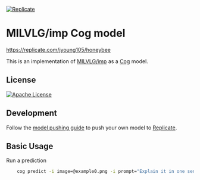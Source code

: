 [![Replicate](https://img.shields.io/badge/Replicate-Demo_&_Cloud_API-blue)](https://replicate.com/)

# MILVLG/imp Cog model

https://replicate.com/jyoung105/honeybee

This is an implementation of [MILVLG/imp](https://github.com/MILVLG/imp) as a [Cog](https://github.com/replicate/cog) model.

## License

[![Apache License](https://img.shields.io/badge/Code_License-Apache_2.0-green.svg)](https://github.com/MILVLG/imp/blob/main/LICENSE)

## Development

Follow the [model pushing guide](https://replicate.com/docs/guides/push-a-model) to push your own model to [Replicate](https://replicate.com).

## Basic Usage

Run a prediction

```bash
    cog predict -i image=@example0.png -i prompt="Explain it in one sentence."
